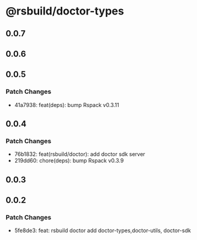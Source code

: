 # @rsbuild/doctor-types

## 0.0.7

## 0.0.6

## 0.0.5

### Patch Changes

- 41a7938: feat(deps): bump Rspack v0.3.11

## 0.0.4

### Patch Changes

- 76b1832: feat(rsbuild/doctor): add doctor sdk server
- 219dd60: chore(deps): bump Rspack v0.3.9

## 0.0.3

## 0.0.2

### Patch Changes

- 5fe8de3: feat: rsbuild doctor add doctor-types,doctor-utils, doctor-sdk
